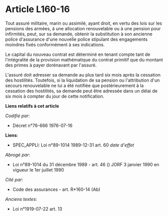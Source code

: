 # Article L160-16

Tout assuré militaire, marin ou assimilé, ayant droit, en vertu des lois sur les pensions des armées, à une allocation
renouvelable ou à une pension pour infirmités, peut, sur sa demande, obtenir la substitution à son ancienne police
d'assurance d'une nouvelle police stipulant des engagements moindres fixés conformément à ses indications.

Le capital du nouveau contrat est déterminé en tenant compte tant de l'intégralité de la provision mathématique du contrat
primitif que du montant des primes à payer dorénavant par l'assuré.

L'assuré doit adresser sa demande au plus tard six mois après la cessation des hostilités. Toutefois, si la liquidation de sa
pension ou l'attribution d'un secours renouvelable ne lui a été notifiée que postérieurement à la cessation des hostilités,
sa demande peut être adressée dans un délai de six mois à compter du jour de cette notification.

**Liens relatifs à cet article**

_Codifié par_:

  - Décret n°76-666 1976-07-16

**Liens**:

  - SPEC_APPLI: Loi n°89-1014 1989-12-31 art. 60 *date d'effet*

_Abrogé par_:

  - Loi n°89-1014 du 31 décembre 1989 - art. 46 () JORF 3 janvier 1990 en vigueur le 1er juillet 1990

_Cité par_:

  - Code des assurances - art. R*160-14 (Ab)

_Anciens textes_:

  - Loi n°1919-07-22 art. 13
